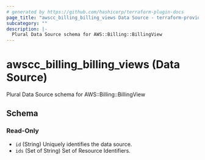 ```yaml
---
# generated by https://github.com/hashicorp/terraform-plugin-docs
page_title: "awscc_billing_billing_views Data Source - terraform-provider-awscc"
subcategory: ""
description: |-
  Plural Data Source schema for AWS::Billing::BillingView
---
```


# awscc_billing_billing_views (Data Source)

Plural Data Source schema for AWS::Billing::BillingView



<!-- schema generated by tfplugindocs -->
## Schema

### Read-Only

- `id` (String) Uniquely identifies the data source.
- `ids` (Set of String) Set of Resource Identifiers.
